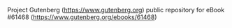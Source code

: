 Project Gutenberg (https://www.gutenberg.org) public repository for eBook #61468 (https://www.gutenberg.org/ebooks/61468)
